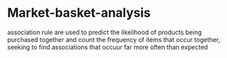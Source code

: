 # Market-basket-analysis
association rule are used to predict the likelihood of products being purchased together and count the frequency of items that occur together, seeking to find associations that occuur far more often than expected       
